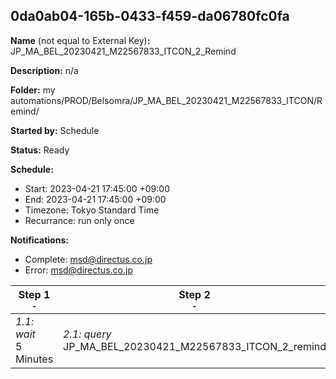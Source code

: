 ## 0da0ab04-165b-0433-f459-da06780fc0fa

**Name** (not equal to External Key)**:** JP_MA_BEL_20230421_M22567833_ITCON_2_Remind

**Description:** n/a

**Folder:** my automations/PROD/Belsomra/JP_MA_BEL_20230421_M22567833_ITCON/Remind/

**Started by:** Schedule

**Status:** Ready

**Schedule:**

* Start: 2023-04-21 17:45:00 +09:00
* End: 2023-04-21 17:45:00 +09:00
* Timezone: Tokyo Standard Time
* Recurrance: run only once

**Notifications:**

* Complete: msd@directus.co.jp
* Error: msd@directus.co.jp

| Step 1<br>_<small>-</small>_ | Step 2<br>_<small>-</small>_ | Step 3<br>_<small>-</small>_ |
| --- | --- | --- |
| _1.1: wait_<br>5 Minutes | _2.1: query_<br>JP_MA_BEL_20230421_M22567833_ITCON_2_remind | _3.1: emailSend_<br>JP_MA_BEL_20230421_M22567833_ITCON_2_remind |

